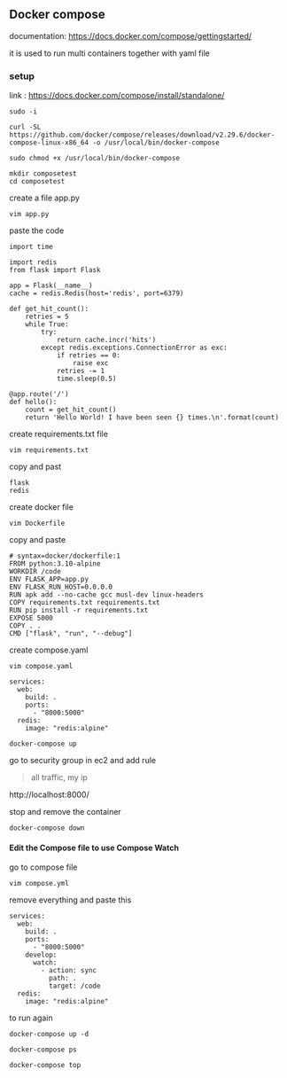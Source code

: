 ## Docker compose
documentation: https://docs.docker.com/compose/gettingstarted/

it is used to run multi containers together with yaml file

### setup
link : https://docs.docker.com/compose/install/standalone/

```
sudo -i
```
```
curl -SL https://github.com/docker/compose/releases/download/v2.29.6/docker-compose-linux-x86_64 -o /usr/local/bin/docker-compose
```
```
sudo chmod +x /usr/local/bin/docker-compose
```
```
mkdir composetest
cd composetest
```
create a file app.py
```
vim app.py
```
paste the code

```
import time

import redis
from flask import Flask

app = Flask(__name__)
cache = redis.Redis(host='redis', port=6379)

def get_hit_count():
    retries = 5
    while True:
        try:
            return cache.incr('hits')
        except redis.exceptions.ConnectionError as exc:
            if retries == 0:
                raise exc
            retries -= 1
            time.sleep(0.5)

@app.route('/')
def hello():
    count = get_hit_count()
    return 'Hello World! I have been seen {} times.\n'.format(count)
```

create requirements.txt file
```
vim requirements.txt
```
copy and past
```
flask
redis
```
create docker file
```
vim Dockerfile
```
copy and paste
```
# syntax=docker/dockerfile:1
FROM python:3.10-alpine
WORKDIR /code
ENV FLASK_APP=app.py
ENV FLASK_RUN_HOST=0.0.0.0
RUN apk add --no-cache gcc musl-dev linux-headers
COPY requirements.txt requirements.txt
RUN pip install -r requirements.txt
EXPOSE 5000
COPY . .
CMD ["flask", "run", "--debug"]
```
create compose.yaml
```
vim compose.yaml
```

```
services:
  web:
    build: .
    ports:
      - "8000:5000"
  redis:
    image: "redis:alpine"
```

```
docker-compose up
```

go to security group in ec2 and add rule
> all traffic, my ip


http://localhost:8000/

stop and remove the container
```
docker-compose down
```
#### Edit the Compose file to use Compose Watch
go to  compose file

```
vim compose.yml
```
remove everything and paste this

```
services:
  web:
    build: .
    ports:
      - "8000:5000"
    develop:
      watch:
        - action: sync
          path: .
          target: /code
  redis:
    image: "redis:alpine"
```
to run again
```
docker-compose up -d
```
```
docker-compose ps
```
```
docker-compose top
```






